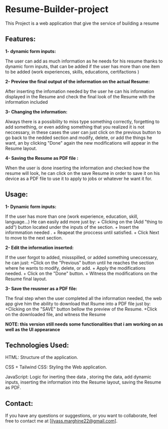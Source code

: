 # Resume-Builder-project
This Project is a web application that give the service of building a resume 

## Features:

**1- dynamic form inputs:**

The user can add as much information as he needs for his resume thanks to dynamic form inputs, that can be added if the user has more than one item to be added (work experiences, skills, educations, certifactions )

**2- Preview the final output of the information on the actual Resume:**

After inserting the infomation needed by the user he can his information displayed in the Resume and check the final look of the Resume with the information included

**3- Changing the information:**

Always there is a possibility to miss type something correctly, forgetting to add something, or even adding something that you realized it is not neccessary, in these cases the user can just click on the previous button to go back to the nedded section and modify, delete, or add the things he want, an by clicking "Done" again the new modifications will appear in the Resume layout.

**4- Saving the Resume as PDF file :**

When the user is done inserting the information and checked how the resume will look, he can click on the save Resume in order to save it on his device as a PDF file to use it to apply to jobs or whatever he want it for.

## Usage:

**1- Dynamic form inputs:**

If the user has more than one (work experience, education, skill, language...) He can easily add more just by:
    + Clicking on the (Add "thing to add") button located under the inputs of the section.
    + Insert the informmation needed .
    + Reapeat the proccess until satisfied.
    + Click Next to move to the next section.


**2- Edit the information inserted:**

If the user forgot to added, missspilled, or added something uneccessary, he can just:
    +Click on the "Previous" button until he reaches the section where he wants to modify, delete, or add.
    + Apply the modifications needed. 
    + Click on the "Done" button.
    + Witness the modifications on the Resume final layout.

**3- Save the reusmer as a PDF file:**

The final step when the user completed all the information needed, the web app give him the ability to download that Rsume into a PDF file just by:
    +Clicking on the "SAVE" button bellow the preview of the Resume.
    +Click on the downloaded file, and witness the Resume

**NOTE: this version still needs some functionalities that i am working on as well as the UI appearance**

## Technologies Used:

HTML: Structure of the application.

CSS + Tailwind CSS: Styling the Web application.

JavaScript: Logic for inerting thee data , storing the data, add dynamic inputs, inserting the information into the Resume layout, saving the Resume as PDF.

## Contact:

If you have any questions or suggestions, or you want to collaborate, feel free to contact me at [ilyass.marghine22@gmail.com].

